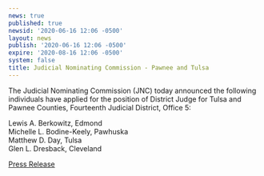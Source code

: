 ```yaml
---
news: true
published: true
newsid: '2020-06-16 12:06 -0500'
layout: news
publish: '2020-06-16 12:06 -0500'
expire: '2020-08-16 12:06 -0500'
system: false
title: Judicial Nominating Commission - Pawnee and Tulsa
---
```

The Judicial Nominating Commission (JNC) today announced the following individuals have applied for the position of District Judge for Tulsa and Pawnee Counties, Fourteenth Judicial District, Office 5:

Lewis A. Berkowitz, Edmond  
Michelle L. Bodine-Keely, Pawhuska  
Matthew D. Day, Tulsa  
Glen L. Dresback, Cleveland  

[Press Release](http://www.oscn.net/images/news/jnc-press-release-pawnee-tulsa-counties-20200616.pdf)